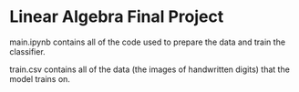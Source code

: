 # Linear Algebra Final Project

main.ipynb contains all of the code used to prepare the data and train the classifier.

train.csv contains all of the data (the images of handwritten digits) that the model trains on.
